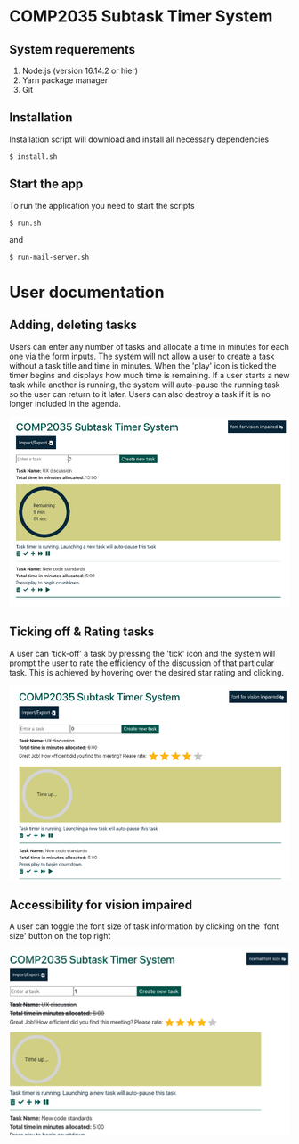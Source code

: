 # COMP2035 Subtask Timer System

## System requerements

1. Node.js (version 16.14.2 or hier)
2. Yarn package manager
3. Git

## Installation

Installation script will download and install all necessary dependencies

    $ install.sh

## Start the app

To run the application you need to start the scripts

    $ run.sh

and

    $ run-mail-server.sh

# User documentation

## Adding, deleting tasks

Users can enter any number of tasks and allocate a time in minutes for each one via the form inputs. The system will not allow a user to create a task without a task title and time in minutes. When the 'play' icon is ticked the timer begins and displays how much time is remaining. If a user starts a new task while another is running, the system will auto-pause the running task so the user can return to it later.  Users can also destroy a task if it is no longer included in the agenda.

![Adding Tasks](tasks.png)


## Ticking off & Rating tasks

A user can ‘tick-off’ a task by pressing the 'tick' icon and the system will prompt the user to rate the efficiency of the discussion of that particular task. This is achieved by hovering over the desired star rating and clicking.

![Rating tasks](rating.png)

## Accessibility for vision impaired

A user can toggle the font size of task information by clicking on the 'font size' button on the top right

![Large font](large-font.png)
